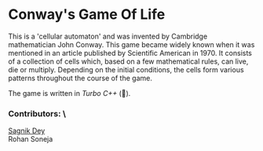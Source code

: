 # Conway's Game Of Life

This is a 'cellular automaton' and was invented by Cambridge mathematician John Conway. This game became widely known when it was mentioned in an article published by Scientific American in 1970. 
It consists of a collection of cells which, based on a few mathematical rules, can live, die or multiply. Depending on the initial conditions, the cells form various patterns throughout the course of the game.

The game is written in *Turbo C++* (🤢).

### Contributors: \
[Sagnik Dey](https://github.com/SagnikDey92) \
Rohan Soneja
